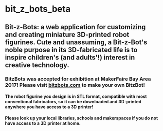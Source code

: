 # bit_z_bots_beta

## Bit-z-Bots: a web application for customizing and creating miniature 3D-printed robot figurines. Cute and unassuming, a Bit-z-Bot's noble purpose in its 3D-fabricated life is to inspire children's (and adults'!) interest in creative technology.

### BitzBots was accepted for exhibition at MakerFaire Bay Area 2017! Please visit [bitzbots.com](bitzbots.com) to make your own BitzBot!

#### The robot figurine you design is in STL format, compatible with most conventional fabricators, so it can be downloaded and 3D-printed anywhere you have access to a 3D printer!

#### Please look up your local libraries, schools and makerspaces if you do not have access to a 3D printer at home.
